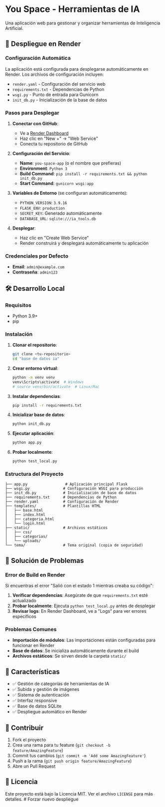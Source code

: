 # You Space - Herramientas de IA

Una aplicación web para gestionar y organizar herramientas de Inteligencia Artificial.

## 🚀 Despliegue en Render

### Configuración Automática

La aplicación está configurada para desplegarse automáticamente en Render. Los archivos de configuración incluyen:

- `render.yaml` - Configuración del servicio web
- `requirements.txt` - Dependencias de Python
- `wsgi.py` - Punto de entrada para Gunicorn
- `init_db.py` - Inicialización de la base de datos

### Pasos para Desplegar

1. **Conectar con GitHub**:
   - Ve a [Render Dashboard](https://dashboard.render.com)
   - Haz clic en "New +" → "Web Service"
   - Conecta tu repositorio de GitHub

2. **Configuración del Servicio**:
   - **Name**: `you-space-app` (o el nombre que prefieras)
   - **Environment**: `Python 3`
   - **Build Command**: `pip install -r requirements.txt && python init_db.py`
   - **Start Command**: `gunicorn wsgi:app`

3. **Variables de Entorno** (se configuran automáticamente):
   - `PYTHON_VERSION`: `3.9.16`
   - `FLASK_ENV`: `production`
   - `SECRET_KEY`: Generado automáticamente
   - `DATABASE_URL`: `sqlite:///ia_tools.db`

4. **Desplegar**:
   - Haz clic en "Create Web Service"
   - Render construirá y desplegará automáticamente tu aplicación

### Credenciales por Defecto

- **Email**: `admin@example.com`
- **Contraseña**: `admin123`

## 🛠️ Desarrollo Local

### Requisitos

- Python 3.9+
- pip

### Instalación

1. **Clonar el repositorio**:
   ```bash
   git clone <tu-repositorio>
   cd "base de datos ia"
   ```

2. **Crear entorno virtual**:
   ```bash
   python -m venv venv
   venv\Scripts\activate  # Windows
   # source venv/bin/activate  # Linux/Mac
   ```

3. **Instalar dependencias**:
   ```bash
   pip install -r requirements.txt
   ```

4. **Inicializar base de datos**:
   ```bash
   python init_db.py
   ```

5. **Ejecutar aplicación**:
   ```bash
   python app.py
   ```

6. **Probar localmente**:
   ```bash
   python test_local.py
   ```

### Estructura del Proyecto

```
├── app.py                 # Aplicación principal Flask
├── wsgi.py               # Configuración WSGI para producción
├── init_db.py            # Inicialización de base de datos
├── requirements.txt      # Dependencias de Python
├── render.yaml           # Configuración de Render
├── templates/            # Plantillas HTML
│   ├── base.html
│   ├── index.html
│   ├── categoria.html
│   └── login.html
├── static/               # Archivos estáticos
│   ├── css/
│   ├── categorias/
│   └── uploads/
└── tema/                 # Tema original (copia de seguridad)
```

## 🔧 Solución de Problemas

### Error de Build en Render

Si encuentras el error "Salió con el estado 1 mientras creaba su código":

1. **Verificar dependencias**: Asegúrate de que `requirements.txt` esté actualizado
2. **Probar localmente**: Ejecuta `python test_local.py` antes de desplegar
3. **Revisar logs**: En Render Dashboard, ve a "Logs" para ver errores específicos

### Problemas Comunes

- **Importación de módulos**: Las importaciones están configuradas para funcionar en Render
- **Base de datos**: Se inicializa automáticamente durante el build
- **Archivos estáticos**: Se sirven desde la carpeta `static/`

## 📝 Características

- ✅ Gestión de categorías de herramientas de IA
- ✅ Subida y gestión de imágenes
- ✅ Sistema de autenticación
- ✅ Interfaz responsive
- ✅ Base de datos SQLite
- ✅ Despliegue automático en Render

## 🤝 Contribuir

1. Fork el proyecto
2. Crea una rama para tu feature (`git checkout -b feature/AmazingFeature`)
3. Commit tus cambios (`git commit -m 'Add some AmazingFeature'`)
4. Push a la rama (`git push origin feature/AmazingFeature`)
5. Abre un Pull Request

## 📄 Licencia

Este proyecto está bajo la Licencia MIT. Ver el archivo `LICENSE` para más detalles. #   F o r z a r   n u e v o   d e s p l i e g u e  
 